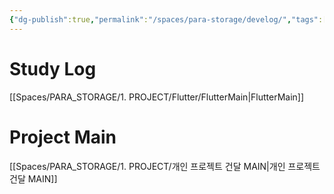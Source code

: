 ```yaml
---
{"dg-publish":true,"permalink":"/spaces/para-storage/develog/","tags":["gardenEntry"]}
---
```


# Study Log
[[Spaces/PARA_STORAGE/1. PROJECT/Flutter/FlutterMain\|FlutterMain]]

# Project Main
[[Spaces/PARA_STORAGE/1. PROJECT/개인 프로젝트 건달 MAIN\|개인 프로젝트 건달 MAIN]]

